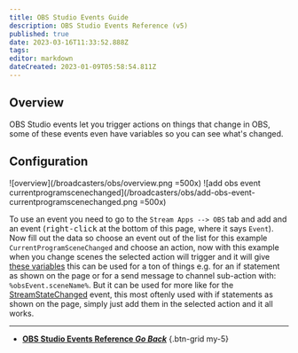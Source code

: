 ```yaml
---
title: OBS Studio Events Guide
description: OBS Studio Events Reference (v5)
published: true
date: 2023-03-16T11:33:52.888Z
tags: 
editor: markdown
dateCreated: 2023-01-09T05:58:54.811Z
---
```


## Overview
OBS Studio events let you trigger actions on things that change in OBS, some of these events even have variables so you can see what's changed.

## Configuration
![overview](/broadcasters/obs/overview.png =500x)
![add obs event currentprogramscenechanged](/broadcasters/obs/add-obs-event-currentprogramscenechanged.png =500x)

To use an event you need to go to the `Stream Apps --> OBS` tab and add and an event (<kbd>right-click</kbd> at the bottom of this page, where it says `Event`). Now fill out the data so choose an event out of the list for this example `CurrentProgramSceneChanged` and choose an action, now with this example when you change scenes the selected action will trigger and it will give [these variables](/Broadcasters/OBS/Events/Scene-Events/CurrentProgramSceneChanged#variables) this can be used for a ton of things e.g. for an if statement as shown on the page or for a send message to channel sub-action with: `%obsEvent.sceneName%`. But it can be used for more like for the [StreamStateChanged](https://wiki.streamer.bot/en/Broadcasters/OBS/Events/Output-Events/StreamStateChanged) event, this most oftenly used with if statements as shown on the page, simply just add them in the selected action and it all works.

---

- [<i class="mdi mdi-chevron-left"></i>**OBS Studio Events Reference *Go Back***](/Broadcasters/OBS/Events)
{.btn-grid my-5}